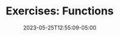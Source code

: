 ---
title: "Exercises: Functions"
date: 2023-05-25T12:55:09-05:00
draft: false
weight: 2
originalAuthor: John Woolbright # to be set by page creator
originalAuthorGitHub: jwoolbright23 # to be set by page creator
reviewer: # set by page reviewer
reviewerGitHub: # set by page reviewer
lastEditor: # update any time edits are made after review
lastEditorGitHub: # update any time edits are made after review
lastMod: # Wed Jul 5 08:49:19 AM CDT 2023
---